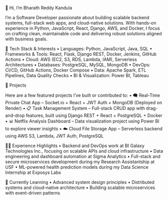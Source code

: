 👋 Hi, I’m Bharath Reddy Kandula

I’m a Software Developer passionate about building scalable backend systems, full-stack web apps, and cloud-native solutions. With hands-on experience in Python, JavaScript, React, Django, AWS, and Docker, I focus on crafting clean, maintainable code and delivering robust solutions aligned with business goals.

🚀 Tech Stack & Interests
	•	Languages: Python, JavaScript, Java, SQL
	•	Frameworks & Tools: React, Flask, Django REST, Docker, Jenkins, GitHub Actions
	•	Cloud: AWS (EC2, S3, RDS, Lambda, IAM), Serverless Architectures
	•	Databases: PostgreSQL, MySQL, MongoDB
	•	DevOps: CI/CD, GitHub Actions, Docker Compose
	•	Data: Apache Spark, ETL Pipelines, Data Quality Checks
	•	BI & Visualization: Power BI, Tableau

🔨 Projects

Here are a few featured projects I’ve built or contributed to:
	•	🗨 Real-Time Private Chat App – Socket.io + React + JWT Auth + MongoDB (Deployed on Render)
	•	📋 Task Management System – Full-stack CRUD app with drag-and-drop features, built using Django REST + React + PostgreSQL + Docker
	•	📊 Netflix Analysis Dashboard – Data visualization project using Power BI to explore viewer insights
	•	☁️ Cloud File Storage App – Serverless backend using AWS S3, Lambda, JWT Auth, PostgreSQL

👨‍💻 Experience Highlights
	•	Backend and DevOps work at BI Galaxy Technologies Inc., focusing on scalable APIs and cloud infrastructure
	•	Data engineering and dashboard automation at Sigma Analytics
	•	Full-stack and secure microservices development during my Research Assistantship at USF
	•	ML-powered health prediction models during my Data Science Internship at Exposys Labs

🧠 Currently Learning
	•	Advanced system design principles
	•	Distributed systems and cloud-native architecture
	•	Building scalable microservices with event-driven patterns
